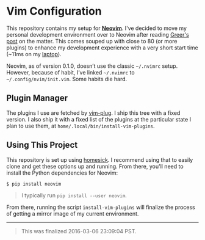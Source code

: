 # Vim Configuration

This repository contains my setup for **[Neovim][]**. I've decided to move my
personal development environment over to Neovim after reading [Greer's post][1]
on the matter. This comes souped up with close to 80 (or more plugins) to
enhance my development experience with a very short start time (~11ms on my
[laptop][]).

Neovim, as of version 0.1.0, doesn’t use the classic `~/.nvimrc` setup. However,
because of habit, I’ve linked `~/.nvimrc` to `~/.config/nvim/init.vim`. Some
habits die hard.

## Plugin Manager

The plugins I use are fetched by [vim-plug][]. I ship this tree with a fixed
version. I also ship it with a fixed list of the plugins at the particular state
I plan to use them, at `home/.local/bin/install-vim-plugins`.

## Using This Project
This repository is set up using [homesick][]. I recommend using that to easily
clone and get these options up and running. From there, you'll need to install
the Python dependencies for Neovim:

```bash
$ pip install neovim
```
> I typically run `pip install --user neovim`.

From there, running the script `install-vim-plugins` will finalize the process
of getting a mirror image of my current environment.

----

> This was finalized 2016-03-06 23:09:04 PST.

[Vundle]: https://github.com/gmarik/vundle
[homesick]: https://github.com/technicalpickles/homesick
[laptop]: https://jacky.wtf/gear/#laptop
[neovim]: https://neovim.io
[vim-plug]: https://github.com/junegunn/vim-plug
[1]: http://geoff.greer.fm/2015/01/15/why-neovim-is-better-than-vim/
